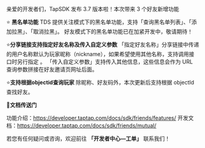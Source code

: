 亲爱的开发者们，TapSDK 发布 3.7 版本啦！本次带来 3 个好友新增功能

⭐ **黑名单功能**
TDS 提供关注模式下的黑名单功能，支持「查询黑名单列表」、「添加拉黑」、「取消拉黑」。
好友模式下的黑名单功能已在加紧开发中，敬请期待！

⭐**分享链接支持指定好友名称及传入自定义参数**
「指定好友名称」分享链接中传递的用户名称默认为玩家昵称（nickname），如果希望使用其他名称，支持调用接口时另行指定 。
「传入自定义参数」支持传入其他信息，这些信息会作为 URL 查询参数拼接在好友邀请页网址后面。

⭐️**支持根据objectid查询玩家**
除昵称、好友码外，本次更新后支持根据 objectId 查找好友。 

**🚪文档传送门**

功能介绍：https://developer.taptap.com/docs/sdk/friends/features/
开发文档：https://developer.taptap.com/docs/sdk/friends/mutual/

若您有任何疑问或咨询，欢迎前往 **「开发者中心—工单」** 联系我们！
